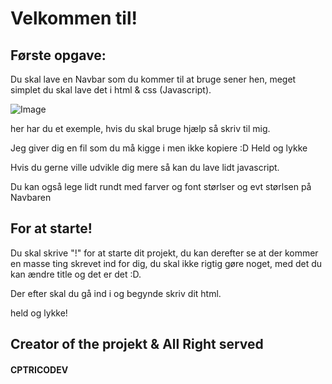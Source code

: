 # Velkommen til!

## Første opgave:
Du skal lave en Navbar som du kommer til at bruge sener hen, meget simplet du skal lave det i html & css (Javascript).

![Image](https://cdn.discordapp.com/attachments/934014780455415830/1010909033600929853/unknown.png)

her har du et exemple, hvis du skal bruge hjælp så skriv til mig.

Jeg giver dig en fil som du må kigge i men ikke kopiere :D
Held og lykke

Hvis du gerne ville udvikle dig mere så kan du lave lidt javascript.

Du kan også lege lidt rundt med farver og font størlser og evt størlsen på Navbaren

## For at starte!
Du skal skrive "!" for at starte dit projekt, du kan derefter se at der kommer en masse ting skrevet ind for dig, du skal ikke rigtig gøre noget, med det du kan ændre title og det er det :D.

Der efter skal du gå ind i <body> og begynde skriv dit html.

held og lykke!

## Creator of the projekt & All Right served
#### CPTRICODEV